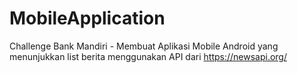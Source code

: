 # MobileApplication
 Challenge Bank Mandiri - Membuat Aplikasi Mobile Android yang menunjukkan list berita menggunakan API dari https://newsapi.org/
